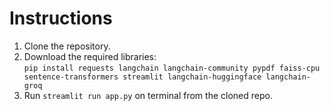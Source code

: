 # Instructions
1. Clone the repository.
2. Download the required libraries: <br>`pip install requests langchain langchain-community pypdf faiss-cpu sentence-transformers streamlit langchain-huggingface langchain-groq`
3. Run `streamlit run app.py` on terminal from the cloned repo.